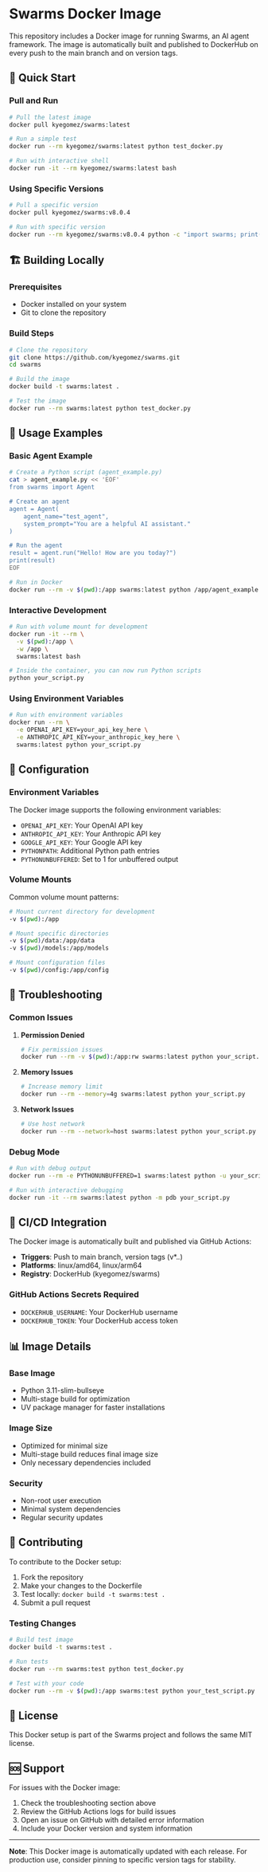 # Swarms Docker Image

This repository includes a Docker image for running Swarms, an AI agent framework. The image is automatically built and published to DockerHub on every push to the main branch and on version tags.

## 🐳 Quick Start

### Pull and Run

```bash
# Pull the latest image
docker pull kyegomez/swarms:latest

# Run a simple test
docker run --rm kyegomez/swarms:latest python test_docker.py

# Run with interactive shell
docker run -it --rm kyegomez/swarms:latest bash
```

### Using Specific Versions

```bash
# Pull a specific version
docker pull kyegomez/swarms:v8.0.4

# Run with specific version
docker run --rm kyegomez/swarms:v8.0.4 python -c "import swarms; print(swarms.__version__)"
```

## 🏗️ Building Locally

### Prerequisites

- Docker installed on your system
- Git to clone the repository

### Build Steps

```bash
# Clone the repository
git clone https://github.com/kyegomez/swarms.git
cd swarms

# Build the image
docker build -t swarms:latest .

# Test the image
docker run --rm swarms:latest python test_docker.py
```

## 🚀 Usage Examples

### Basic Agent Example

```bash
# Create a Python script (agent_example.py)
cat > agent_example.py << 'EOF'
from swarms import Agent

# Create an agent
agent = Agent(
    agent_name="test_agent",
    system_prompt="You are a helpful AI assistant."
)

# Run the agent
result = agent.run("Hello! How are you today?")
print(result)
EOF

# Run in Docker
docker run --rm -v $(pwd):/app swarms:latest python /app/agent_example.py
```

### Interactive Development

```bash
# Run with volume mount for development
docker run -it --rm \
  -v $(pwd):/app \
  -w /app \
  swarms:latest bash

# Inside the container, you can now run Python scripts
python your_script.py
```

### Using Environment Variables

```bash
# Run with environment variables
docker run --rm \
  -e OPENAI_API_KEY=your_api_key_here \
  -e ANTHROPIC_API_KEY=your_anthropic_key_here \
  swarms:latest python your_script.py
```

## 🔧 Configuration

### Environment Variables

The Docker image supports the following environment variables:

- `OPENAI_API_KEY`: Your OpenAI API key
- `ANTHROPIC_API_KEY`: Your Anthropic API key
- `GOOGLE_API_KEY`: Your Google API key
- `PYTHONPATH`: Additional Python path entries
- `PYTHONUNBUFFERED`: Set to 1 for unbuffered output

### Volume Mounts

Common volume mount patterns:

```bash
# Mount current directory for development
-v $(pwd):/app

# Mount specific directories
-v $(pwd)/data:/app/data
-v $(pwd)/models:/app/models

# Mount configuration files
-v $(pwd)/config:/app/config
```

## 🐛 Troubleshooting

### Common Issues

1. **Permission Denied**
   ```bash
   # Fix permission issues
   docker run --rm -v $(pwd):/app:rw swarms:latest python your_script.py
   ```

2. **Memory Issues**
   ```bash
   # Increase memory limit
   docker run --rm --memory=4g swarms:latest python your_script.py
   ```

3. **Network Issues**
   ```bash
   # Use host network
   docker run --rm --network=host swarms:latest python your_script.py
   ```

### Debug Mode

```bash
# Run with debug output
docker run --rm -e PYTHONUNBUFFERED=1 swarms:latest python -u your_script.py

# Run with interactive debugging
docker run -it --rm swarms:latest python -m pdb your_script.py
```

## 🔄 CI/CD Integration

The Docker image is automatically built and published via GitHub Actions:

- **Triggers**: Push to main branch, version tags (v*.*.*)
- **Platforms**: linux/amd64, linux/arm64
- **Registry**: DockerHub (kyegomez/swarms)

### GitHub Actions Secrets Required

- `DOCKERHUB_USERNAME`: Your DockerHub username
- `DOCKERHUB_TOKEN`: Your DockerHub access token

## 📊 Image Details

### Base Image
- Python 3.11-slim-bullseye
- Multi-stage build for optimization
- UV package manager for faster installations

### Image Size
- Optimized for minimal size
- Multi-stage build reduces final image size
- Only necessary dependencies included

### Security
- Non-root user execution
- Minimal system dependencies
- Regular security updates

## 🤝 Contributing

To contribute to the Docker setup:

1. Fork the repository
2. Make your changes to the Dockerfile
3. Test locally: `docker build -t swarms:test .`
4. Submit a pull request

### Testing Changes

```bash
# Build test image
docker build -t swarms:test .

# Run tests
docker run --rm swarms:test python test_docker.py

# Test with your code
docker run --rm -v $(pwd):/app swarms:test python your_test_script.py
```

## 📝 License

This Docker setup is part of the Swarms project and follows the same MIT license.

## 🆘 Support

For issues with the Docker image:

1. Check the troubleshooting section above
2. Review the GitHub Actions logs for build issues
3. Open an issue on GitHub with detailed error information
4. Include your Docker version and system information

---

**Note**: This Docker image is automatically updated with each release. For production use, consider pinning to specific version tags for stability. 